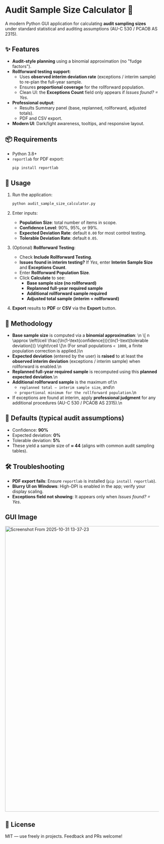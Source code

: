 # Audit Sample Size Calculator 🧮

A modern Python GUI application for calculating **audit sampling sizes** under standard statistical and auditing assumptions (AU-C 530 / PCAOB AS 2315).

## ✨ Features

- **Audit-style planning** using a binomial approximation (no "fudge factors").
- **Rollforward testing support**:
  - Uses **observed interim deviation rate** (exceptions / interim sample) to re-plan the full-year sample.
  - Ensures **proportional coverage** for the rollforward population.
  - Clean UI: the **Exceptions Count** field only appears if *Issues found? = Yes*.
- **Professional output**:
  - Results Summary panel (base, replanned, rollforward, adjusted totals).
  - PDF and CSV export.
- **Modern UI**: Dark/light awareness, tooltips, and responsive layout.

## 📦 Requirements

- Python 3.8+
- `reportlab` for PDF export:
  ```bash
  pip install reportlab
  ```

## 🚀 Usage

1. Run the application:
   ```bash
   python audit_sample_size_calculator.py
   ```

2. Enter inputs:
   - **Population Size**: total number of items in scope.
   - **Confidence Level**: 90%, 95%, or 99%.
   - **Expected Deviation Rate**: default `0.00` for most control testing.
   - **Tolerable Deviation Rate**: default `0.05`.

3. (Optional) **Rollforward Testing**:
   - Check **Include Rollforward Testing**.
   - **Issues found in interim testing?** If *Yes*, enter **Interim Sample Size** and **Exceptions Count**.
   - Enter **Rollforward Population Size**.
   - Click **Calculate** to see:
     - **Base sample size (no rollforward)**
     - **Replanned full-year required sample**
     - **Additional rollforward sample required**
     - **Adjusted total sample (interim + rollforward)**

4. **Export** results to **PDF** or **CSV** via the **Export** button.

## 🧠 Methodology

- **Base sample size** is computed via a **binomial approximation**:
  \n
  \\[ n \\approx \\left\\lceil \\frac{\\ln(1-\\text{confidence})}{\\ln(1-\\text{tolerable deviation})} \\right\\rceil \\]\n
  (For small populations `< 1000`, a finite population correction is applied.)\n
- **Expected deviation** (entered by the user) is **raised** to at least the **observed interim deviation** (exceptions / interim sample) when rollforward is enabled.\n
- **Replanned full-year required sample** is recomputed using this **planned expected deviation**.\n
- **Additional rollforward sample** is the maximum of:\n
  - `replanned total – interim sample size`, and\n
  - `proportional minimum for the rollforward population`.\n
- If exceptions are found at interim, apply **professional judgment** for any additional procedures (AU-C 530 / PCAOB AS 2315).\n

## 🧪 Defaults (typical audit assumptions)

- Confidence: **90%**
- Expected deviation: **0%**
- Tolerable deviation: **5%**
- These yield a sample size of **≈ 44** (aligns with common audit sampling tables).

## 🛠 Troubleshooting

- **PDF export fails**: Ensure `reportlab` is installed (`pip install reportlab`).
- **Blurry UI on Windows**: High-DPI is enabled in the app; verify your display scaling.
- **Exceptions field not showing**: It appears only when *Issues found? = Yes*.

## GUI Image

<img width="622" height="934" alt="Screenshot From 2025-10-31 13-37-23" src="https://github.com/user-attachments/assets/184eb5cb-e9d6-40a4-979e-8e871b6a6e0c" />


## 📄 License

MIT — use freely in projects. Feedback and PRs welcome!
